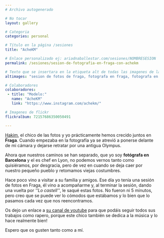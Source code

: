 ```yaml
---
# Archivo autogenerado

# No tocar
layout: gallery

# Categoria
categories: personal

# Título en la página /sesiones
title: "AcheKM"

# Enlace personalizado ej: ariadnaballestar.com/sesiones/NOMBRESESION
permalink: /sesiones/sesion-de-fotografia-en-fraga-con-achekm

# Texto que se insertara en la etiqueta alt de todas las imagenes de la sesión
altimages: "sesion de fotos de fraga, fotografa en fraga, fotografa en barcelona, fotos al atardecer, fotos a chicos, modelo masculino"

# Colaboradores
colaboradores:
 - title: "Modelo:"
   name: "AcheKM"
   link: "https://www.instagram.com/achekm/"

# Imagenes de flickr
flickralbum: 72157686350050491

---
```

[Hakim](https://www.instagram.com/achekm/), el chico de las fotos y yo prácticamente hemos crecido juntos en **Fraga**. Cuando empezaba en la fotografía ya se atrevió a ponerse delante de mi cámara y dejarse retratar por una antigua Olympus.

Ahora que nuestros caminos se han separado, que yo soy **fotógrafa en Barcelona** y el es chef en Lyon, no podemos vernos tanto como quisiéramos, por desgracia, pero de vez en cuando se deja caer por nuestro pequeño pueblo y retomamos viejas costumbres.

Hace poco vino a visitar a su familia y amigos. Ese día yo tenía una sesión de fotos en Fraga, él vino a acompañarme y, al terminar la sesión, dando una vuelta por *''Lo castell''*, le saqué estas fotos. No fueron ni 5 minutos, pero creo que se puede ver lo cómodos que estábamos y lo bien que lo pasamos cada vez que nos reencontramos.

Os dejo un enlace a [su canal de youtube](https://www.youtube.com/channel/UCJ22UFZqUd_Q4H2H-Zt2D_w) para que podáis seguir todos sus trabajos como rapero, porque este chico también se dedica a la música y lo hace realmente bien!

Espero que os gusten tanto como a mí.
